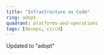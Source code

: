 ```yaml
---
title: "Infrastructure as Code"
ring: adopt
quadrant: platforms-and-operations
tags: [devops, ci/cd]
---
```


Updated to "adopt"
